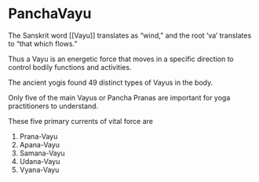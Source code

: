# PanchaVayu


The Sanskrit word [[Vayu]] translates as “wind,” and the root ‘va’ translates to “that which flows.”

Thus a Vayu is an energetic force that moves in a specific direction to control bodily functions and activities.

The ancient yogis found 49 distinct types of Vayus in the body.

Only five of the main Vayus or Pancha Pranas are important for yoga practitioners to understand.

These five primary currents of vital force are

1. Prana-Vayu
2. Apana-Vayu
3. Samana-Vayu
4. Udana-Vayu
5. Vyana-Vayu
